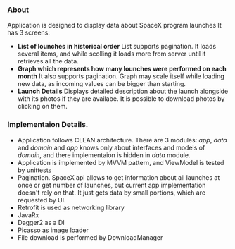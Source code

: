 ### About

Application is designed to display data about SpaceX program launches
It has 3 screens:
- **List of lounches in historical order**
List supports pagination. It loads several items, and while scolling it loads more from server until it retrieves all the data.
- **Graph which represents how many lounches were performed on each month**
It also supports pagination. Graph may scale itself while loading new data, as incoming values can be bigger than starting.
- **Launch Details**
Displays detailed description about the launch alongside with its photos if they are availabe. It is possible to download photos by clicking on them.

### Implementaion Details.

- Application follows CLEAN architecture. There are 3 modules: *app*, *data* and *domain* and *app* knows only about interfaces and models of *domain*, and there implementaion is hidden in *data* module.
- Application is implemented by MVVM pattern, and ViewModel is tested by unittests
- Pagination. SpaceX api allows to get information about all launches at once or get number of launches, but current app implementation doesn't rely on that. It just gets data by small portions, which are requested by UI.
- Retrofit is used as networking library
- JavaRx
- Dagger2 as a DI
- Picasso as image loader
- File download is performed by DownloadManager

